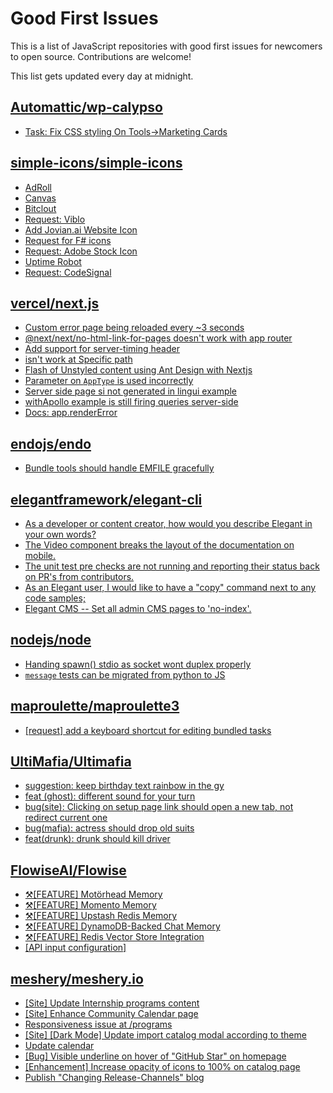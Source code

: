 # Good First Issues

This is a list of JavaScript repositories with good first issues for newcomers to open source. Contributions are welcome!

This list gets updated every day at midnight.

## [Automattic/wp-calypso](https://github.com/Automattic/wp-calypso)

- [Task: Fix CSS styling On Tools->Marketing Cards](https://github.com/Automattic/wp-calypso/issues/68761)

## [simple-icons/simple-icons](https://github.com/simple-icons/simple-icons)

- [AdRoll](https://github.com/simple-icons/simple-icons/issues/5787)
- [Canvas](https://github.com/simple-icons/simple-icons/issues/5477)
- [Bitclout](https://github.com/simple-icons/simple-icons/issues/5782)
- [Request: Viblo](https://github.com/simple-icons/simple-icons/issues/5751)
- [Add Jovian.ai Website Icon ](https://github.com/simple-icons/simple-icons/issues/5050)
- [Request for F# icons](https://github.com/simple-icons/simple-icons/issues/5385)
- [Request: Adobe Stock Icon](https://github.com/simple-icons/simple-icons/issues/5088)
- [Uptime Robot](https://github.com/simple-icons/simple-icons/issues/3831)
- [Request: CodeSignal](https://github.com/simple-icons/simple-icons/issues/6598)

## [vercel/next.js](https://github.com/vercel/next.js)

- [Custom error page being reloaded every ~3 seconds](https://github.com/vercel/next.js/issues/10024)
- [@next/next/no-html-link-for-pages doesn't work with app router](https://github.com/vercel/next.js/issues/51742)
- [Add support for server-timing header](https://github.com/vercel/next.js/issues/12382)
- [isn't work at Specific path ](https://github.com/vercel/next.js/issues/36259)
- [Flash of Unstyled content using Ant Design with Nextjs](https://github.com/vercel/next.js/issues/48483)
- [Parameter on `AppType` is used incorrectly](https://github.com/vercel/next.js/issues/42846)
- [Server side page si not generated in lingui example](https://github.com/vercel/next.js/issues/36717)
- [withApollo example is still firing queries server-side](https://github.com/vercel/next.js/issues/18313)
- [Docs: app.renderError ](https://github.com/vercel/next.js/issues/32562)

## [endojs/endo](https://github.com/endojs/endo)

- [Bundle tools should handle EMFILE gracefully](https://github.com/endojs/endo/issues/1593)

## [elegantframework/elegant-cli](https://github.com/elegantframework/elegant-cli)

- [As a developer or content creator, how would you describe Elegant in your own words?](https://github.com/elegantframework/elegant-cli/issues/115)
- [The Video component breaks the layout of the documentation on mobile.](https://github.com/elegantframework/elegant-cli/issues/114)
- [The unit test pre checks are not running and reporting their status back on PR's from contributors.](https://github.com/elegantframework/elegant-cli/issues/102)
- [As an Elegant user, I would like to have a "copy" command next to any code samples;](https://github.com/elegantframework/elegant-cli/issues/82)
- [Elegant CMS -- Set all admin CMS pages to 'no-index'.](https://github.com/elegantframework/elegant-cli/issues/91)

## [nodejs/node](https://github.com/nodejs/node)

- [Handing spawn() stdio as socket wont duplex properly](https://github.com/nodejs/node/issues/15714)
- [`message` tests can be migrated from python to JS](https://github.com/nodejs/node/issues/47707)

## [maproulette/maproulette3](https://github.com/maproulette/maproulette3)

- [[request] add a keyboard shortcut for editing bundled tasks](https://github.com/maproulette/maproulette3/issues/1793)

## [UltiMafia/Ultimafia](https://github.com/UltiMafia/Ultimafia)

- [suggestion: keep birthday text rainbow in the gy](https://github.com/UltiMafia/Ultimafia/issues/368)
- [feat (ghost): different sound for your turn](https://github.com/UltiMafia/Ultimafia/issues/347)
- [bug(site): Clicking on setup page link should open a new tab, not redirect current one](https://github.com/UltiMafia/Ultimafia/issues/394)
- [bug(mafia): actress should drop old suits](https://github.com/UltiMafia/Ultimafia/issues/23)
- [feat(drunk): drunk should kill driver](https://github.com/UltiMafia/Ultimafia/issues/25)

## [FlowiseAI/Flowise](https://github.com/FlowiseAI/Flowise)

- [⚒️[FEATURE] Motörhead Memory](https://github.com/FlowiseAI/Flowise/issues/368)
- [⚒️[FEATURE] Momento Memory](https://github.com/FlowiseAI/Flowise/issues/371)
- [⚒️[FEATURE] Upstash Redis Memory](https://github.com/FlowiseAI/Flowise/issues/372)
- [⚒️[FEATURE] DynamoDB-Backed Chat Memory](https://github.com/FlowiseAI/Flowise/issues/370)
- [⚒️[FEATURE] Redis Vector Store Integration](https://github.com/FlowiseAI/Flowise/issues/374)
- [[API input configuration]](https://github.com/FlowiseAI/Flowise/issues/261)

## [meshery/meshery.io](https://github.com/meshery/meshery.io)

- [[Site] Update Internship programs content](https://github.com/meshery/meshery.io/issues/1200)
- [[Site] Enhance Community Calendar page](https://github.com/meshery/meshery.io/issues/1202)
- [Responsiveness issue at /programs](https://github.com/meshery/meshery.io/issues/1238)
- [[Site] [Dark Mode] Update import catalog modal according to theme](https://github.com/meshery/meshery.io/issues/1203)
- [Update calendar ](https://github.com/meshery/meshery.io/issues/1228)
- [[Bug] Visible underline on hover of "GitHub Star" on homepage](https://github.com/meshery/meshery.io/issues/1233)
- [[Enhancement] Increase opacity of icons to 100% on catalog page](https://github.com/meshery/meshery.io/issues/1230)
- [Publish "Changing Release-Channels" blog ](https://github.com/meshery/meshery.io/issues/1207)

